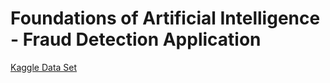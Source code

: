 # Foundations of Artificial Intelligence - Fraud Detection Application


<a href="https://www.kaggle.com/datasets/thedevastator/unlock-profits-with-e-commerce-sales-data/data">Kaggle Data Set</a>
